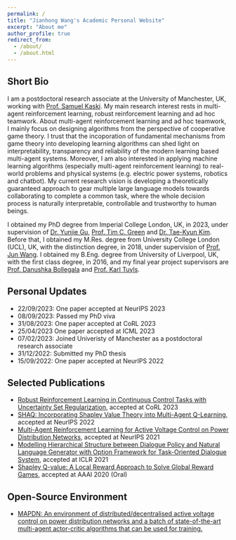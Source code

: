 ```yaml
---
permalink: /
title: "Jianhong Wang's Academic Personal Website"
excerpt: "About me"
author_profile: true
redirect_from: 
  - /about/
  - /about.html
---
```


Short Bio
-----
I am a postdoctoral research associate at the University of Manchester, UK, working with [Prof. Samuel Kaski](https://scholar.google.com/citations?user=uF6H9jMAAAAJ&hl=en). My main research interest rests in multi-agent reinforcement learning, robust reinforcement learning and ad hoc teamwork. About multi-agent reinforcement learning and ad hoc teamwork, I mainly focus on designing algorithms from the perspective of cooperative game theory. I trust that the incoporation of fundamental mechanisms from game theory into developing learning algorithms can shed light on interpretability, transparency and reliability of the modern learning based multi-agent systems. Moreover, I am also interested in applying machine learning algorithms (especially multi-agent reinforcement learning) to real-world problems and physical systems (e.g. electric power systems, robotics and chatbot). My current research vision is developing a theoretically guaranteed approach to gear multiple large language models towards collaborating to complete a common task, where the whole decision process is naturally interpretable, controllable and trustworthy to human beings.

I obtained my PhD degree from Imperial College London, UK, in 2023, under supervision of [Dr. Yunjie Gu](https://scholar.google.co.uk/citations?user=NyTj-m8AAAAJ&hl=en), [Prof. Tim C. Green](https://scholar.google.co.uk/citations?user=PWvm-uEAAAAJ&hl=en) and [Dr. Tae-Kyun Kim](https://scholar.google.co.uk/citations?user=j2WcLecAAAAJ&hl=en). Before that, I obtained my M.Res. degree from University College London (UCL), UK, with the distinction degree, in 2018, under supervision of [Prof. Jun Wang](https://scholar.google.co.uk/citations?user=wIE1tY4AAAAJ&hl=en). I obtained my B.Eng. degree from University of Liverpool, UK, with the first class degree, in 2016, and my final year project supervisors are [Prof. Danushka Bollegala](https://scholar.google.com/citations?user=kLqCYLMAAAAJ&hl=en) and [Prof. Karl Tuyls](https://scholar.google.com/citations?user=cxRqeVwAAAAJ&hl=en).

Personal Updates
-----
- 22/09/2023: One paper accepted at NeurIPS 2023
- 08/09/2023: Passed my PhD viva
- 31/08/2023: One paper accepted at CoRL 2023
- 25/04/2023 One paper accepted at ICML 2023
- 07/02/2023: Joined Univeristy of Manchester as a postdoctoral research associate
- 31/12/2022: Submitted my PhD thesis
- 15/09/2022: One paper accepted at NeurIPS 2022

Selected Publications
-----
- [Robust Reinforcement Learning in Continuous Control Tasks with Uncertainty Set Regularization](https://arxiv.org/abs/2207.02016), accepted at CoRL 2023
- [SHAQ: Incorporating Shapley Value Theory into Multi-Agent Q-Learning](https://arxiv.org/abs/2105.15013), accepted at NeurIPS 2022
- [Multi-Agent Reinforcement Learning for Active Voltage Control on Power Distribution Networks](https://arxiv.org/abs/2110.14300), accepted at NeurIPS 2021
- [Modelling Hierarchical Structure between Dialogue Policy and Natural Language Generator with Option Framework for Task-Oriented Dialogue System](https://arxiv.org/abs/2006.06814), accepted at ICLR 2021
- [Shapley Q-value: A Local Reward Approach to Solve Global Reward Games](https://arxiv.org/abs/1907.05707), accepted at AAAI 2020 (Oral)

Open-Source Environment
-----
- [MAPDN: An environment of distributed/decentralised active voltage control on power distribution networks and a batch of state-of-the-art multi-agent actor-critic algorithms that can be used for training.](https://github.com/Future-Power-Networks/MAPDN)
